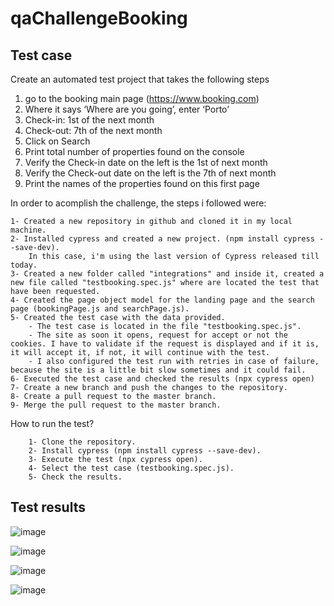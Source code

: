 # qaChallengeBooking

##  Test case

Create an automated test project that takes the following steps
1. go to the booking main page (https://www.booking.com)
2. Where it says ‘Where are you going’, enter ‘Porto’
3. Check-in: 1st of the next month
4. Check-out: 7th of the next month
5. Click on Search
6. Print total number of properties found on the console
7. Verify the Check-in date on the left is the 1st of next month
8. Verify the Check-out date on the left is the 7th of next month
9. Print the names of the properties found on this first page

In order to acomplish the challenge, the steps i followed were:

    1- Created a new repository in github and cloned it in my local machine.
    2- Installed cypress and created a new project. (npm install cypress --save-dev).
        In this case, i'm using the last version of Cypress released till today.
    3- Created a new folder called "integrations" and inside it, created a new file called "testbooking.spec.js" where are located the test that have been requested.
    4- Created the page object model for the landing page and the search page (bookingPage.js and searchPage.js).
    5- Created the test case with the data provided. 
        - The test case is located in the file "testbooking.spec.js".
        - The site as soon it opens, request for accept or not the cookies. I have to validate if the request is displayed and if it is, it will accept it, if not, it will continue with the test.
        - I also configured the test run with retries in case of failure, because the site is a little bit slow sometimes and it could fail.        
    6- Executed the test case and checked the results (npx cypress open)
    7- Create a new branch and push the changes to the repository.
    8- Create a pull request to the master branch.
    9- Merge the pull request to the master branch.

How to run the test?
    
        1- Clone the repository.
        2- Install cypress (npm install cypress --save-dev).
        3- Execute the test (npx cypress open).
        4- Select the test case (testbooking.spec.js).
        5- Check the results.

##  Test results

![image](https://user-images.githubusercontent.com/50757354/203113266-b96fa7d9-27df-4532-823a-9673bcc3b40a.png)

![image](https://user-images.githubusercontent.com/50757354/203113591-74666479-23ea-4b92-b12b-138cf2f1fa27.png)

![image](https://user-images.githubusercontent.com/50757354/203113754-27548a70-50ab-45e9-9d67-15a57f937d61.png)

![image](https://user-images.githubusercontent.com/50757354/203114108-b1444e01-7dee-4971-8f1c-005801f38d93.png)



